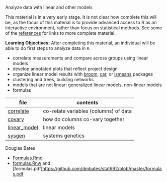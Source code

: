 Analyze data with linear and other models

This material is in a very early stage. It is not clear how complete this will be,
as the focus of this material is to provide advanced access to R as an interactive
environment, rather than focus on statistical methods. See some of the
[references](../reference.md) for links to more complete material.

**Learning Objectives:** After completing this material, an individual will be able to
do first steps to analyze data in `R`.

- correlate measurements and compare across groups using linear models
- develop annotated plots that reflect project design
- organize linear model results with [broom](https://github.com/tidyverse/broom), [car](https://cran.r-project.org/web/packages/car/index.html), or [lsmeans](https://github.com/rvlenth/lsmeans) packages
- clustering and trees, building networks
- models that are not linear: generalized linear models, non-linear models
- formulas

file | contents
---- | --------
[correlate](correlate.Rmd) | co-relate variables (columns) of data
[covary](covary.Rmd) | how do columns co-vary together
[linear_model](linear_model.md) | linear models
[sysgen](sysgen.md) | systems genetics

Douglas Bates

- [Formulas.Rmd](https://github.com/dmbates/stat692/blob/master/Formulas.Rmd)
- [formulas.Rnw](https://github.com/dmbates/stat692/blob/master/formulas.Rnw) and [formulas.pdf]https://github.com/dmbates/stat692/blob/master/formulas.pdf
